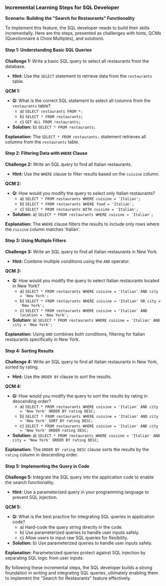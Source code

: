 ### Incremental Learning Steps for SQL Developer

**Scenario: Building the "Search for Restaurants" Functionality**

To implement this feature, the SQL developer needs to build their skills incrementally. Here are the steps, presented as challenges with hints, QCMs (Questionnaire à Choix Multiples), and solutions.

#### **Step 1: Understanding Basic SQL Queries**

**Challenge 1:** Write a basic SQL query to select all restaurants from the database.
- **Hint:** Use the `SELECT` statement to retrieve data from the `restaurants` table.

**QCM 1:**
- **Q:** What is the correct SQL statement to select all columns from the `restaurants` table?
  - a) `SELECT restaurants FROM *;`
  - b) `SELECT * FROM restaurants;`
  - c) `GET ALL FROM restaurants;`
- **Solution:** b) `SELECT * FROM restaurants;`

**Explanation:** The `SELECT * FROM restaurants;` statement retrieves all columns from the `restaurants` table.

#### **Step 2: Filtering Data with `WHERE` Clause**

**Challenge 2:** Write an SQL query to find all Italian restaurants.
- **Hint:** Use the `WHERE` clause to filter results based on the `cuisine` column.

**QCM 2:**
- **Q:** How would you modify the query to select only Italian restaurants?
  - a) `SELECT * FROM restaurants WHERE cuisine = 'Italian';`
  - b) `SELECT * FROM restaurants WHERE food = 'Italian';`
  - c) `SELECT * FROM restaurants WITH cuisine = 'Italian';`
- **Solution:** a) `SELECT * FROM restaurants WHERE cuisine = 'Italian';`

**Explanation:** The `WHERE` clause filters the results to include only rows where the `cuisine` column matches 'Italian'.

#### **Step 3: Using Multiple Filters**

**Challenge 3:** Write an SQL query to find all Italian restaurants in New York.
- **Hint:** Combine multiple conditions using the `AND` operator.

**QCM 3:**
- **Q:** How would you modify the query to select Italian restaurants located in New York?
  - a) `SELECT * FROM restaurants WHERE cuisine = 'Italian' AND city = 'New York';`
  - b) `SELECT * FROM restaurants WHERE cuisine = 'Italian' OR city = 'New York';`
  - c) `SELECT * FROM restaurants WHERE cuisine = 'Italian' AND location = 'New York';`
- **Solution:** a) `SELECT * FROM restaurants WHERE cuisine = 'Italian' AND city = 'New York';`

**Explanation:** Using `AND` combines both conditions, filtering for Italian restaurants specifically in New York.

#### **Step 4: Sorting Results**

**Challenge 4:** Write an SQL query to find all Italian restaurants in New York, sorted by rating.
- **Hint:** Use the `ORDER BY` clause to sort the results.

**QCM 4:**
- **Q:** How would you modify the query to sort the results by rating in descending order?
  - a) `SELECT * FROM restaurants WHERE cuisine = 'Italian' AND city = 'New York' ORDER BY rating DESC;`
  - b) `SELECT * FROM restaurants WHERE cuisine = 'Italian' AND city = 'New York' SORT BY rating DESC;`
  - c) `SELECT * FROM restaurants WHERE cuisine = 'Italian' AND city = 'New York' ORDER rating DESC;`
- **Solution:** a) `SELECT * FROM restaurants WHERE cuisine = 'Italian' AND city = 'New York' ORDER BY rating DESC;`

**Explanation:** The `ORDER BY rating DESC` clause sorts the results by the `rating` column in descending order.

#### **Step 5: Implementing the Query in Code**

**Challenge 5:** Integrate the SQL query into the application code to enable the search functionality.
- **Hint:** Use a parameterized query in your programming language to prevent SQL injection.

**QCM 5:**
- **Q:** What is the best practice for integrating SQL queries in application code?
  - a) Hard-code the query string directly in the code.
  - b) Use parameterized queries to handle user inputs safely.
  - c) Allow users to input raw SQL queries for flexibility.
- **Solution:** b) Use parameterized queries to handle user inputs safely.

**Explanation:** Parameterized queries protect against SQL injection by separating SQL logic from user inputs.

By following these incremental steps, the SQL developer builds a strong foundation in writing and integrating SQL queries, ultimately enabling them to implement the "Search for Restaurants" feature effectively.